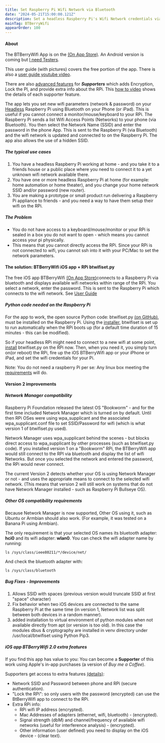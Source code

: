 ```yaml
---
title: Set Raspberry Pi Wifi Network via Bluetooth
date: "2024-05-21T15:00:00.121Z"
description: Set a headless Raspberry Pi's Wifi Network credentials via Phone App over Bluetooth.
mainTag: BTBerryWifi
appearOrder: 100
---
```


#### About  

The BTBerryWifi App is on the  <a href="https://apps.apple.com/us/app/btberrywifi/id1596978011" target="_blank">(On App Store)</a>. An Android version is coming but [I need Testers](/Set-wifi-via-bluetooth/Android-Android/#sectionTop).

This user guide (with pictures) covers the free portion of the app. There is also a <a href="https://www.youtube.com/watch?v=Lt_nxcghhZE" target="_blank">user guide youtube video</a>.

There are also [advanced features](/Set-wifi-via-bluetooth/Supporter-extra-features/#sectionTop) for ***Supporters*** which adds Encryption, Lock the PI, and provide extra info about the RPi. This <a href="https://www.youtube.com/watch?v=x-VTXTclnhw" target="_blank">how to video</a> shows the details of each supporter feature.

The app lets you set new wifi parameters (network & password) on your [Headless](/Raspberry-Pi/Principles-What-is-Headless/#sectionTop) Raspberry Pi using Bluetooth on your Phone (or iPad).  This is useful if you cannot connect a monitor/mouse/keyboard to your RPi. The Raspberry Pi sends a list Wifi Access Points (Networks) to your phone (via Bluetooth). You then select the Network Name (SSID) and enter the password in the phone App.  This is sent to the Raspberry Pi (via Bluetooth)  and the wifi network is updated and connected to on the Raspberry Pi.  The app also allows the use of a hidden SSID.
 
##### The typical use cases
1. You have a headless Raspberry Pi working at home - and you take it to a friends house or a public place where you need to connect it to a yet unknown wifi network available there.  
2. You have one or more headless Raspberry Pi at home (for example: home automation or home theater), and you change your home network SSID and/or password (new router).  
3. You are making a prototype or small product run delivering a Raspberry Pi appliance to friends - and you need a way to have them setup their wifi on the RPi. 

##### The Problem
- You do not have access to a keyboard/mouse/monitor or your RPi is sealed in a box you do not want to open - which means you cannot access your pi physically.
- This means that you cannot directly access the RPi. Since your RPi is not connected to wifi, you cannot ssh into it with your PC/Mac to set the network parameters.

#### The solution: BTBerryWifi iOS app + RPi btwifiset.py
The free iOS app BTBerryWifi <a href="https://apps.apple.com/us/app/btberrywifi/id1596978011" target="_blank">(On App Store)</a>connects to a Raspberry Pi via bluetooth and displays available wifi networks within range of the RPi. You select a network, enter the password.  This is sent to the Raspberry Pi which connects to the wifi network. See [User Guide](/Set-wifi-via-bluetooth/iPhone-App-iPhone-app-usage/#sectionTop)

##### Python code needed on the Raspberry Pi

For the app to work, the open source Python code: btwifiset.py  <a href="https://github.com/nksan/Rpi-SetWiFi-viaBluetooth" target="_blank">(on GitHub)</a>, must be installed on the Raspberry Pi. Using the [installer](/Set-wifi-via-bluetooth/Installation-RaspberryPi-automatic/#sectionTop), btwifiset is set up to run automatically when the RPi boots up (for a default time duration of 15 minutes - this can be modified).

So if your headless RPi might need to connect to a new wifi at some point, [install](/Set-wifi-via-bluetooth/Installation-RaspberryPi-automatic/#sectionTop) btwifiset.py on the RPi now. Then, when you need it, you simply turn on(or reboot) the RPi, fire up the iOS BTBerryWifi app or your iPhone or iPad, and set the wifi credentials for your Pi.

Note: You do not need a raspberry Pi per se:  Any linux box meeting the [requirements](#linux) will do.

#### Version 2 improvements

##### Network Manager compatibility
Raspberry Pi Foundation released the latest OS "Bookworm" - and for the first time included Network Manager which is turned on by default. Until then RPi OSes were using wpa_supplicant and the associated wpa_supplicant.conf file to set SSID/Password for wifi (which is what version 1 of btwifiset.py used).

Network Manager uses wpa_supplicant behind the scenes - but blocks direct access to wpa_supplicant by other processes (such as btwifiset.py code). If you installed version 1 on a "Bookworm" RPi, the BTBerryWifi app would still connect to the RPI via bluetooth and display the list of wifi Networks. But once you selected the network and entered the password, the RPi would never connect.

The current Version 2 detects whether your OS is using Network Manager or not - and uses the appropriate means to connect to the selected wifi network. (This means that version 2 will still work on systems that do not have Network Manager installed - such as Raspberry Pi Bullseye OS).

##### Other OS compatibility requirements <a name="linux"></a>
Because Network Manager is now supported, Other OS using it, such as Ubuntu or Armbian should also work. (For example, it was tested on a Banana Pi using Armbian).

The only requirement is that your selected OS names its bluetooth adapter: **hci0** and its wifi adapter: **wlan0**. You can check the wifi adapter name by running:
```
ls /sys/class/ieee80211/*/device/net/
```
And check the bluetooth adapter with:
```
ls /sys/class/bluetooth
```

##### Bug Fixes - Improvements
1. Allows SSID with spaces (previous version would truncate SSID at first "space" character)
2. Fix behavior when two iOS devices are connected to the same Raspberry Pi at the same time (in version 1, Network list was split between both devices in a random manner).  
3. added installation to virtual environment of python modules when not available directly from apt (or version is too old).  In this case the modules dbus & cryptography are installed in venv directory under /usr/local/btwifiset using Python Pip3.

##### iOS app BTBerryWifi 2.0 extra features 

If you find this app has value to you: You can become a **Supporter** of this work using Apple's in-app purchases (a version of  *Buy me a Coffee*).  

Supporters get access to extra features [(details)](/Set-wifi-via-bluetooth/Supporter-extra-features/#sectionTop):
- Network SSID and Password between phone and RPi (secure authentication).  
- "Lock the RPi": so only users with the password (encrypted) can use the BtBerryWifi app to connect to the RPi.
- Extra RPi info: 
    - RPi wifi IP address (encrypted).
    - Mac Addresses of adapters (ethernet, wifi, bluetooth) - (encrypted).
    - Signal strength (dbM) and channel/frequency of available wifi networks (useful for interference analysis) - (encrypted).
    - Other information (user defined) you need to display on the iOS device - (clear text).  